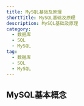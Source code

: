 ```yaml
---
title: MySQL基础及原理
shortTitle: MySQL基础及原理
description: MySQL基础及原理
category:
  - 数据库
  - SQL
  - MySQL
tag:
  - 数据库
  - SQL
  - MySQL
---
```


## MySQL基本概念